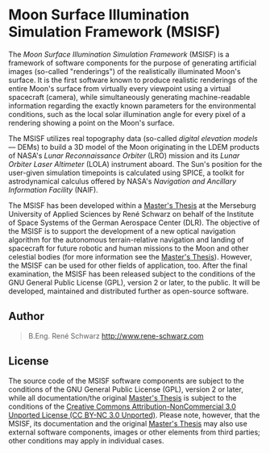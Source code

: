 # Moon Surface Illumination Simulation Framework (MSISF) #


The *Moon Surface Illumination Simulation Framework* (MSISF) is a framework of software components for the purpose of generating artificial images (so-called "renderings") of the realistically illuminated Moon's surface. It is the first software known to produce realistic renderings of the entire Moon's surface from virtually every viewpoint using a virtual spacecraft (camera), while simultaneously generating machine-readable information regarding the exactly known parameters for the environmental conditions, such as the local solar illumination angle for every pixel of a rendering showing a point on the Moon's surface.

The MSISF utilizes real topography data (so-called *digital elevation models* &mdash; DEMs) to build a 3D model of the Moon originating in the LDEM products of NASA's *Lunar Reconnaissance Orbiter* (LRO) mission and its *Lunar Orbiter Laser Altimeter* (LOLA) instrument aboard. The Sun's position for the user-given simulation timepoints is calculated using SPICE, a toolkit for astrodynamical calculus offered by NASA's *Navigation and Ancillary Information Facility* (NAIF).

The MSISF has been developed within a [Master's Thesis][Master's Thesis] at the Merseburg University of Applied Sciences by René Schwarz on behalf of the Institute of Space Systems of the German Aerospace Center (DLR). The objective of the MSISF is to support the development of a new optical navigation algorithm for the autonomous terrain-relative navigation and landing of spacecraft for future robotic and human missions to the Moon and other celestial bodies (for more information see the [Master's Thesis][Master's Thesis]). However, the MSISF can be used for other fields of application, too. After the final examination, the MSISF has been released subject to the conditions of the GNU General Public License (GPL), version 2 or later, to the public. It will be developed, maintained and distributed further as open-source software.



## Author ##

> B.Eng. René Schwarz
> <http://www.rene-schwarz.com>

    
## License ##

The source code of the MSISF software components are subject to the conditions of the GNU General Public License (GPL), version 2 or later, while all documentation/the original [Master's Thesis][Master's Thesis] is subject to the conditions of the [Creative Commons Attribution-NonCommercial 3.0 Unported License (CC BY-NC 3.0 Unported)][CC-BY-NC]. Please note, however, that the MSISF, its documentation and the original [Master's Thesis][Master's Thesis] may also use external software components, images or other elements from third parties; other conditions may apply in individual cases.


   [Master's Thesis]:    http://go.rene-schwarz.com/masters-thesis   "Master's Thesis 'Development of an illumination simulation software for the Moon’s surface: An approach to illumination direction estimation on pictures of solid planetary surfaces with a significant number of craters.' by B.Eng. René Schwarz"
   [CC-BY-NC]:           http://creativecommons.org/licenses/by-nc/3.0/